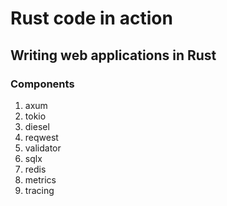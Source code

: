 # Rust code in action
## Writing web applications in Rust
### Components
1. axum
2. tokio
3. diesel
4. reqwest
5. validator
6. sqlx
7. redis
8. metrics
9. tracing
